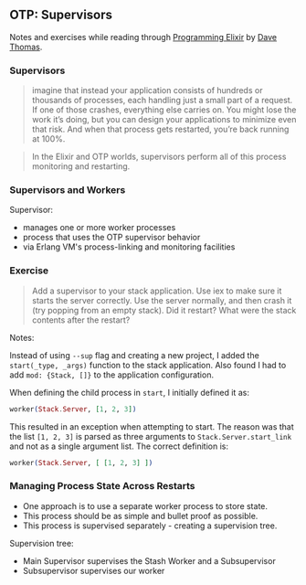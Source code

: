 ## OTP: Supervisors

Notes and exercises while reading through [Programming Elixir](https://pragprog.com/book/elixir13/programming-elixir-1-3) by [Dave Thomas](https://twitter.com/pragdave).

### Supervisors

> imagine that instead your application consists of hundreds or thousands of processes, each handling just a small part of a request. If one of those crashes, everything else carries on. You might lose the work it’s doing, but you can design your applications to minimize even that risk. And when that process gets restarted, you’re back running at 100%.

> In the Elixir and OTP worlds, supervisors perform all of this process monitoring and restarting.

### Supervisors and Workers

Supervisor:

* manages one or more worker processes
* process that uses the OTP supervisor behavior
* via Erlang VM's process-linking and monitoring facilities

### Exercise

> Add a supervisor to your stack application. Use iex to make sure it starts the server correctly. Use the server normally, and then crash it (try popping from an empty stack). Did it restart? What were the stack contents after the restart?

Notes:

Instead of using `--sup` flag and creating a new project, I added the `start(_type, _args)` function to the stack application. Also found I had to add `mod: {Stack, []}` to the application configuration.

When defining the child process in `start`, I initially defined it as:

```Elixir
worker(Stack.Server, [1, 2, 3])
```

This resulted in an exception when attempting to start. The reason was that the list `[1, 2, 3]` is parsed as three arguments to `Stack.Server.start_link` and not as a single argument list. The correct definition is:

```Elixir
worker(Stack.Server, [ [1, 2, 3] ])
```

### Managing Process State Across Restarts

* One approach is to use a separate worker process to store state.
* This process should be as simple and bullet proof as possible.
* This process is supervised separately - creating a supervision tree.

Supervision tree:
* Main Supervisor supervises the Stash Worker and a Subsupervisor
* Subsupervisor supervises our worker

